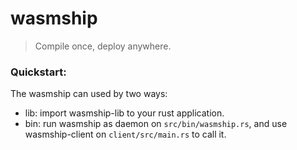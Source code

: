 # wasmship

> Compile once, deploy anywhere.

### Quickstart:
The wasmship can used by two ways:
+ lib: import wasmship-lib to your rust application.
+ bin: run wasmship as daemon on `src/bin/wasmship.rs`, and use wasmship-client on `client/src/main.rs` to call it.